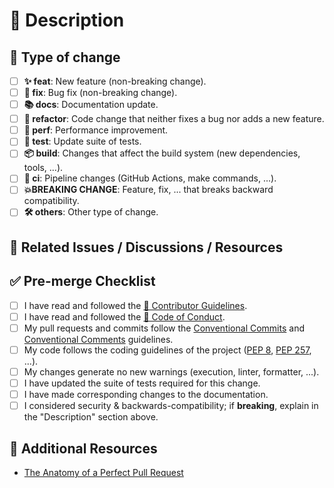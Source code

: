 # 📑 Description

<!--
> 📝 Please include a summary of your change.
> - Please also include relevant motivation and context.
> - Include proof of concept if applicable.
> - List any dependencies that are required for this change.
-->

## 🔖 Type of change

- [ ] **✨ feat**: New feature (non-breaking change).
- [ ] **🐛 fix**: Bug fix (non-breaking change).
- [ ] **📚 docs**: Documentation update.
- [ ] **🔨 refactor**: Code change that neither fixes a bug nor adds a new feature.
- [ ] **🚀 perf**: Performance improvement.
- [ ] **🧪 test**: Update suite of tests.
- [ ] **📦 build**: Changes that affect the build system (new dependencies, tools, ...).
- [ ] **🤖 ci**: Pipeline changes (GitHub Actions, make commands, ...).
- [ ] **💥BREAKING CHANGE**: Feature, fix, ... that breaks backward compatibility.
- [ ] **🛠️ others**: Other type of change.

## 🔗 Related Issues / Discussions / Resources

<!--
> 📝 Please include a list of related issues, discussions, or resources.
> - Closes: [#\<issue-number>](https://github.com/adriamontoto/object-mother-pattern/issues/<issue-number>), ...
> - Related to: [#\<issue-number>](https://github.com/adriamontoto/object-mother-pattern/issues/<issue-number>), ...
-->

## ✅ Pre-merge Checklist

- [ ] I have read and followed the [🤝 Contributor Guidelines](https://github.com/adriamontoto/object-mother-pattern/blob/master/.github/CONTRIBUTING.md).
- [ ] I have read and followed the [🧭 Code of Conduct](https://github.com/adriamontoto/object-mother-pattern/blob/master/.github/CODE_OF_CONDUCT.md).
- [ ] My pull requests and commits follow the [Conventional Commits](https://www.conventionalcommits.org) and [Conventional Comments](https://conventionalcomments.org) guidelines.
- [ ] My code follows the coding guidelines of the project ([PEP 8](https://peps.python.org/pep-0008), [PEP 257](https://peps.python.org/pep-0257), ...).
- [ ] My changes generate no new warnings (execution, linter, formatter, ...).
- [ ] I have updated the suite of tests required for this change.
- [ ] I have made corresponding changes to the documentation.
- [ ] I considered security & backwards-compatibility; if **breaking**, explain in the "Description" section above.

## 📃 Additional Resources

- [The Anatomy of a Perfect Pull Request](https://hugooodias.medium.com/the-anatomy-of-a-perfect-pull-request-567382bb6067)
